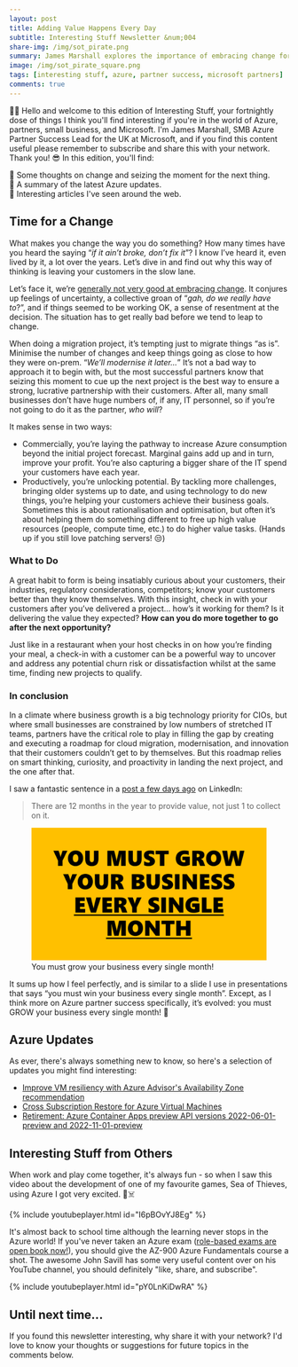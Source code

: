 ```yaml
---
layout: post
title: Adding Value Happens Every Day
subtitle: Interesting Stuff Newsletter &num;004
share-img: /img/sot_pirate.png
summary: James Marshall explores the importance of embracing change for Azure partners and businesses. While consistency is valued, seizing opportunities for innovation leads to growth. Understand your customers, anticipate their needs, and continually evolve. Plus, discover new Azure updates and insights on Sea of Thieves' Azure utilization. Stay curious! 👋🏻😎
image: /img/sot_pirate_square.png
tags: [interesting stuff, azure, partner success, microsoft partners]
comments: true
---
```


👋🏻 Hello and welcome to this edition of Interesting Stuff, your fortnightly dose of things I think you'll find interesting if you're in the world of Azure, partners, small business, and Microsoft. I'm James Marshall, SMB Azure Partner Success Lead for the UK at Microsoft, and if you find this content useful please remember to subscribe and share this with your network. Thank you! 😎
In this edition, you'll find:

💭 Some thoughts on change and seizing the moment for the next thing.<br>
📝 A summary of the latest Azure updates.<br>
📰 Interesting articles I've seen around the web.<br>

## Time for a Change
What makes you change the way you do something? How many times have you heard the saying “*if it ain’t broke, don’t fix it*”? I know I’ve heard it, even lived by it, a lot over the years. Let’s dive in and find out why this way of thinking is leaving your customers in the slow lane.

Let’s face it, we’re [generally not very good at embracing change](https://hbr.org/2012/09/ten-reasons-people-resist-chang). It conjures up feelings of uncertainty, a collective groan of “*gah, do we really have to*?”, and if things seemed to be working OK, a sense of resentment at the decision. The situation has to get really bad before we tend to leap to change.

When doing a migration project, it’s tempting just to migrate things “as is”. Minimise the number of changes and keep things going as close to how they were on-prem. “*We’ll modernise it later...*” It’s not a bad way to approach it to begin with, but the most successful partners know that seizing this moment to cue up the next project is the best way to ensure a strong, lucrative partnership with their customers. After all, many small businesses don’t have huge numbers of, if any, IT personnel, so if you’re not going to do it as the partner, *who will*?

It makes sense in two ways:

- Commercially, you’re laying the pathway to increase Azure consumption beyond the initial project forecast. Marginal gains add up and in turn, improve your profit. You’re also capturing a bigger share of the IT spend your customers have each year.
- Productively, you’re unlocking potential. By tackling more challenges, bringing older systems up to date, and using technology to do new things, you’re helping your customers achieve their business goals. Sometimes this is about rationalisation and optimisation, but often it’s about helping them do something different to free up high value resources (people, compute time, etc.) to do higher value tasks. (Hands up if you still love patching servers! 😒)

### What to Do
A great habit to form is being insatiably curious about your customers, their industries, regulatory considerations, competitors; know your customers better than they know themselves. With this insight, check in with your customers after you’ve delivered a project… how’s it working for them? Is it delivering the value they expected? **How can you do more together to go after the next opportunity?**

Just like in a restaurant when your host checks in on how you’re finding your meal, a check-in with a customer can be a powerful way to uncover and address any potential churn risk or dissatisfaction whilst at the same time, finding new projects to qualify.

### In conclusion
In a climate where business growth is a big technology priority for CIOs, but where small businesses are constrained by low numbers of stretched IT teams, partners have the critical role to play in filling the gap by creating and executing a roadmap for cloud migration, modernisation, and innovation that their customers couldn’t get to by themselves. But this roadmap relies on smart thinking, curiosity, and proactivity in landing the next project, and the one after that.

I saw a fantastic sentence in a [post a few days ago](https://www.linkedin.com/feed/update/urn:li:activity:7099480284617719809/?lipi=urn%3Ali%3Apage%3Ad_flagship3_pulse_read%3BVnVozvZLQJeInEk%2Ba%2FaSeg%3D%3D) on LinkedIn:

> There are 12 months in the year to provide value, not just 1 to collect on it.

<figure>
    <img src="/img/win_business.png"
         alt="You Must Grow Your Business Every Single Month">
    <figcaption>You must grow your business every single month!</figcaption>
</figure>

It sums up how I feel perfectly, and is similar to a slide I use in presentations that says “you must win your business every single month”. Except, as I think more on Azure partner success specifically, it’s evolved: you must GROW your business every single month! 🌱

## Azure Updates

As ever, there's always something new to know, so here's a selection of updates you might find interesting:

- [Improve VM resiliency with Azure Advisor's Availability Zone recommendation](https://azure.microsoft.com/en-gb/updates/general-availability-elevate-vm-resiliency-with-azure-advisors-availability-zone-recommendation/)
- [Cross Subscription Restore for Azure Virtual Machines](https://azure.microsoft.com/en-gb/updates/generally-available-cross-subscription-restore-for-azure-virtual-machines/)
- [Retirement: Azure Container Apps preview API versions 2022-06-01-preview and 2022-11-01-preview](https://azure.microsoft.com/en-gb/updates/retirement-azure-container-apps-preview-api-versions-20220601preview-and-20221101preview/)

## Interesting Stuff from Others

When work and play come together, it's always fun - so when I saw this video about the development of one of my favourite games, Sea of Thieves, using Azure I got very excited. 🏴☠️

{% include youtubeplayer.html id="I6pBOvYJ8Eg" %}

It's almost back to school time although the learning never stops in the Azure world! If you've never taken an Azure exam ([role-based exams are open book now!](https://techcommunity.microsoft.com/t5/microsoft-learn-blog/introducing-a-new-resource-for-all-role-based-microsoft/ba-p/3500870)), you should give the AZ-900 Azure Fundamentals course a shot. The awesome John Savill has some very useful content over on his YouTube channel, you should definitely "like, share, and subscribe".

{% include youtubeplayer.html id="pY0LnKiDwRA" %}

## Until next time...

If you found this newsletter interesting, why share it with your network? I'd love to know your thoughts or suggestions for future topics in the comments below.